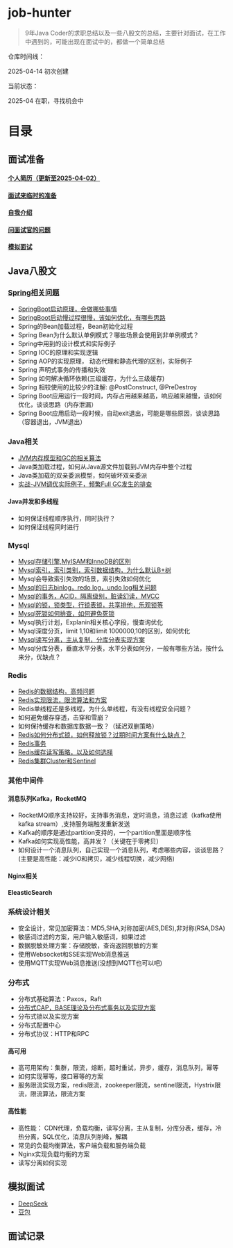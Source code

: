 # job-hunter

>9年Java Coder的求职总结以及一些八股文的总结，主要针对面试，在工作中遇到的，可能出现在面试中的，都做一个简单总结

仓库时间线：

2025-04-14 初次创建

当前状态：

2025-04 在职，寻找机会中


# 目录

## 面试准备

#### [个人简历（更新至2025-04-02）](resume/resume.md)
#### [面试来临时的准备](tongyong.md)
#### [自我介绍](tongyong.md)
#### [问面试官的问题](tongyong.md)
#### [模拟面试](#模拟面试)


## Java八股文

### [Spring相关问题](spring/springboot.md)
- [SpringBoot启动原理，会做哪些事情](spring/springboot.md)
- [SpringBoot启动慢过程很慢，该如何优化，有哪些思路](spring/springboot.md)
- Spring的Bean加载过程，Bean初始化过程
- Spring Bean为什么默认单例模式？哪些场景会使用到非单例模式？
- Spring中用到的设计模式和实际例子
- Spring IOC的原理和实现逻辑
- Spring AOP的实现原理， 动态代理和静态代理的区别，实际例子
- Spring 声明式事务的传播和失效
- Spring 如何解决循环依赖(三级缓存，为什么三级缓存)
- Spring 相较使用的比较少的注解: @PostConstruct, @PreDestroy
- Spring Boot应用运行一段时间，内存占用越来越高，响应越来越慢，该如何优化，谈谈思路（内存泄漏）
- Spring Boot应用启动一段时候，自动exit退出，可能是哪些原因，谈谈思路（容器退出，JVM退出）
### Java相关
- [JVM内存模型和GC的相关算法](java/jvm_gc.md)
- Java类加载过程，如何从Java源文件加载到JVM内存中整个过程
- Java类加载的双亲委派模型，如何破坏双亲委派
- [实战-JVM调优实际例子，频繁Full GC发生的排查](java/java.md)

#### Java并发和多线程

- 如何保证线程顺序执行，同时执行？
- 如何保证线程同时进行

### Mysql
- [Mysql存储引擎,MyISAM和InnoDB的区别](db/mysql.md)
- [Mysql索引，索引类别，索引数据结构，为什么默认B+树](db/mysql.md)
- Mysql会导致索引失效的场景，索引失效如何优化
- [Mysql的日志binlog，redo log，undo log相关问题](db/mysql.md)
- [Mysql的事务，ACID，隔离级别，脏读幻读，MVCC](db/mysql.md)
- [Mysql的锁，锁类型，行锁表锁，共享排他，乐观锁等](db/mysql.md)
- [Mysql死锁如何排查，如何避免死锁](db/mysql.md)
- Mysql执行计划，Explanin相关核心字段，慢查询优化
- Mysql深度分页，limit 1,10和limit 1000000,10的区别，如何优化
- [Mysql读写分离，主从复制，分库分表实现方案](db/mysql.md)
- Mysql分库分表，垂直水平分表，水平分表如何分，一般有哪些方法，按什么来分，优缺点？
### Redis
- [Redis的数据结构，高频问题](cache/redis.md)
- [Redis实现限流，限流算法和方案](cache/redis.md)
- Redis单线程还是多线程，为什么单线程，有没有线程安全问题？
- 如何避免缓存穿透，击穿和雪崩？
- 如何保持缓存和数据库数据一致？（延迟双删策略）
- [Redis如何分布式锁，如何释放锁？过期时间方案有什么缺点？](cache/redis.md)
- [Redis事务](cache/redis.md)
- [Redis缓存读写策略，以及如何选择](cache/redis.md)
- [Redis集群Cluster和Sentinel](cache/redis.md)

### 其他中间件
#### 消息队列Kafka，RocketMQ
- RocketMQ顺序支持较好，支持事务消息，定时消息，消息过滤（kafka使用kafka stream）,支持服务端触发重新发送
- Kafka的顺序是通过partition支持的，一个partition里面是顺序性
- Kafka如何实现高性能，高并发？（关键在于零拷贝）
- 如何设计一个消息队列，自己实现一个消息队列，考虑哪些内容，谈谈思路？(主要是高性能：减少IO和拷贝，减少线程切换，减少网络)

#### Nginx相关

#### EleasticSearch


### 系统设计相关
- 安全设计，常见加密算法：MD5,SHA,对称加密(AES,DES),非对称(RSA,DSA)
- 敏感词过滤的方案，用户输入敏感词，如果过滤
- 数据脱敏处理方案：存储脱敏，查询返回脱敏的方案
- 使用Websocket和SSE实现Web消息推送
- 使用MQTT实现Web消息推送(没想到MQTT也可以吧)

### 分布式
- 分布式基础算法：Paxos，Raft
- [分布式CAP，BASE理论及分布式事务以及实现方案](https://developer.aliyun.com/article/1460045)
- 分布式锁以及实现方案
- 分布式配置中心
- 分布式协议：HTTP和RPC
#### 高可用
- 高可用架构：集群，限流，熔断，超时重试，异步，缓存，消息队列，幂等
- 如何实现幂等，接口幂等的方案
- 服务限流实现方案，redis限流，zookeeper限流，sentinel限流，Hystrix限流，限流算法，限流方案
#### 高性能
- 高性能： CDN代理，负载均衡，读写分离，主从复制，分库分表，缓存，冷热分离，SQL优化，消息队列削峰，解耦
- 常见的负载均衡算法，客户端负载和服务端负载
- Nginx实现负载均衡的方案
- 读写分离如何实现

## 模拟面试
- [DeepSeek](https://www.deepseek.com/)
- [豆包](https://www.doubao.com/chat/)

## 面试记录





